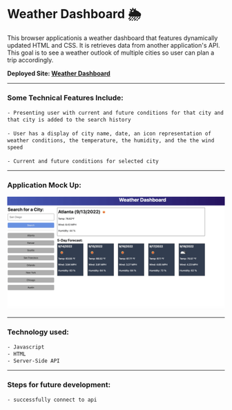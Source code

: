 # Weather Dashboard :sun_behind_rain_cloud:

This browser applicationis a weather dashboard that features dynamically updated HTML and CSS. It is retrieves data from another application's API. This goal is to see a weather outlook of multiple cities
so user can plan a trip accordingly.

**Deployed Site: [Weather Dashboard](https://armandosjunior.github.io/Weather-Dashboard/)**

---

### **Some Technical Features Include:**
```
- Presenting user with current and future conditions for that city and that city is added to the search history

- User has a display of city name, date, an icon representation of weather conditions, the temperature, the humidity, and the the wind speed

- Current and future conditions for selected city
```
---

### **Application Mock Up:**
![Image of Project](./assets/images/mockup6.png)

---
### **Technology used:**
```
- Javascript
- HTML
- Server-Side API
```

---

### **Steps for future development:**
```
- successfully connect to api 
```
